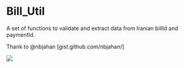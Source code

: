# Bill_Util
A set of functions to validate and extract data from Iranian billId and paymentId.

Thank to @nbjahan [gist.github.com/nbjahan/]


![](https://pbs.twimg.com/media/BvAlqweCMAA9QNM.jpg)




